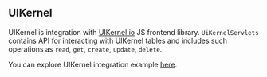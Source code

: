 ## UIKernel

UIKernel is integration with [UIKernel.io](http://uikernel.io/) JS frontend library.
`UiKernelServlets` contains API for interacting with UIKernel tables and includes such operations 
as `read`, `get`, `create`, `update`, `delete`.
 
You can explore UIKernel integration example [here](https://github.com/softindex/datakernel/tree/master/examples/uikernel-integration).

